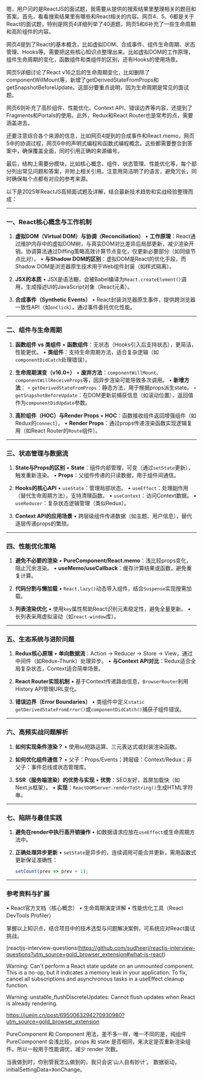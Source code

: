 嗯，用户问的是ReactJS的面试题，我需要从提供的搜索结果里整理相关的题目和答案。首先，看看搜索结果里有哪些和React相关的内容。网页4、5、6都是关于React的面试题，特别是网页4详细列举了40道题，网页5和6补充了一些生命周期和高阶组件的内容。

网页4提到了React的基本概念，比如虚拟DOM、合成事件、组件生命周期、状态管理、Hooks等。需要把这些核心知识点整理出来。比如虚拟DOM的工作原理，组件生命周期的变化，函数组件和类组件的区别，还有Hooks的使用场景。

网页5详细讨论了React v16之后的生命周期变化，比如删除了componentWillMount等，新增了getDerivedStateFromProps和getSnapshotBeforeUpdate。这部分要重点说明，因为生命周期是常见的面试题。

网页6则补充了高阶组件、性能优化、Context API、错误边界等内容，还提到了Fragments和Portals的使用。此外，Redux和React Router也是常考的点，需要涵盖进去。

还要注意综合各个来源的信息，比如网页4提到的合成事件和React.memo，网页5中的协调过程，网页6中的声明式编程和函数式编程概念。这些都需要整合到答案中，确保覆盖全面，同时引用正确的来源编号。

最后，结构上需要分模块，比如核心概念、组件、状态管理、性能优化等，每个部分列出常见问题和答案，并附上相关引用。注意用简洁明了的语言，避免冗长，同时确保每个点都有对应的参考来源。




以下是2025年ReactJS高频面试题及详解，结合最新技术趋势和实战经验整理而成：

---

### 一、React核心概念与工作机制
1. **虚拟DOM（Virtual DOM）与协调（Reconciliation）**
   • **工作原理**：React通过维护内存中的虚拟DOM树，与真实DOM对比差异后局部更新，减少渲染开销。协调算法通过Diffing策略高效计算节点变化，仅更新必要部分（如同级节点比对）。
   • **与Shadow DOM的区别**：虚拟DOM是React的优化手段，而Shadow DOM是浏览器原生技术用于Web组件封装（如样式隔离）。

2. **JSX的本质**
   • JSX是语法糖，会被Babel编译为`React.createElement()`调用，生成描述UI的JavaScript对象（React元素）。

3. **合成事件（Synthetic Events）**
   • React封装浏览器原生事件，提供跨浏览器一致性API（如`onClick`），通过事件委托优化性能。

---

### 二、组件与生命周期
1. **函数组件 vs 类组件**
   • **函数组件**：无状态（Hooks引入后支持状态），更简洁，性能更优。
   • **类组件**：支持生命周期方法，适合复杂逻辑（如`componentDidCatch`处理错误）。

2. **生命周期演变（v16.0+）**
   • **废弃方法**：`componentWillMount`、`componentWillReceiveProps`等，因异步渲染可能导致多次调用。
   • **新增方法**：
     ◦ `getDerivedStateFromProps`：静态方法，用于根据props派生state。
     ◦ `getSnapshotBeforeUpdate`：在DOM更新前捕获信息（如滚动位置），返回值作为`componentDidUpdate`参数。

3. **高阶组件（HOC）与Render Props**
   • **HOC**：函数接收组件返回增强组件（如Redux的`connect`）。
   • **Render Props**：通过props传递渲染函数实现逻辑复用（如React Router的`Route`组件）。

---

### 三、状态管理与数据流
1. **State与Props的区别**
   • **State**：组件内部管理，可变（通过`setState`更新），触发重新渲染。
   • **Props**：父组件传递的只读数据，用于组件间通信。

2. **Hooks的核心API**
   • `useState`：管理局部状态。
   • `useEffect`：处理副作用（替代生命周期方法），支持清理函数。
   • `useContext`：访问Context数据。
   • `useReducer`：复杂状态逻辑管理（类似Redux）。

3. **Context API的应用场景**
   • 跨层级组件传递数据（如主题、用户信息），替代逐层传递props的繁琐。

---

### 四、性能优化策略
1. **避免不必要的渲染**
   • **PureComponent/React.memo**：浅比较props变化，阻止冗余渲染。
   • **useMemo/useCallback**：缓存计算结果或函数，避免重复计算。

2. **代码分割与懒加载**
   • `React.lazy()`动态导入组件，结合`Suspense`实现按需加载。

3. **列表渲染优化**
   • 使用`key`属性帮助React识别元素稳定性，避免全量更新。
   • 长列表采用虚拟滚动（如`react-window`库）。

---

### 五、生态系统与进阶问题
1. **Redux核心原理**
   • **单向数据流**：Action → Reducer → Store → View，通过中间件（如Redux-Thunk）处理异步。
   • **与Context API对比**：Redux适合全局复杂状态，Context适合简单场景。

2. **React Router实现机制**
   • 基于Context传递路由信息，`BrowserRouter`利用History API管理URL变化。

3. **错误边界（Error Boundaries）**
   • 类组件中定义`static getDerivedStateFromError()`或`componentDidCatch()`捕获子组件错误。

---

### 六、高频实战问题解析
1. **如何实现条件渲染？**
   • 使用`&&`短路运算、三元表达式或封装渲染函数。

2. **如何优化组件通信？**
   • 父子：Props/Events；跨层级：Context/Redux；非父子：事件总线或状态管理库。

3. **SSR（服务端渲染）的优势与实现**
   • **优势**：SEO友好，首屏加载快（如Next.js框架）。
   • **实现**：`ReactDOMServer.renderToString()`生成HTML字符串。

---

### 七、陷阱与最佳实践
1. **避免在render中执行高开销操作**
   • 如数据请求应放在`useEffect`或生命周期方法中。

2. **正确处理异步更新**
   • `setState`是异步的，连续调用可能合并更新，需用函数式更新保证准确性：
     ```javascript
     setCount(prev => prev + 1);
     ```

---

### 参考资料与扩展
• React官方文档（核心概念）
• 生命周期演变详解
• 性能优化工具（React DevTools Profiler）

掌握以上知识点，结合项目中的技术选型与问题解决案例，可系统应对React面试挑战。



[reactjs-interview-questions(https://github.com/sudheerj/reactjs-interview-questions?utm_source=gold_browser_extension#what-is-react)

Warning: Can't perform a React state update on an unmounted component. This is a no-op, but it indicates a memory leak in your application. To fix, cancel all subscriptions and asynchronous tasks in a useEffect cleanup function.

Warning: unstable_flushDiscreteUpdates: Cannot flush updates when React is already rendering.

https://juejin.cn/post/6950063294270930980?utm_source=gold_browser_extension

PureComponent 和 Component 用法，差不多一样，唯一不同的是，纯组件 PureComponent 会浅比较，props 和 state 是否相同，来决定是否重新渲染组件。所以一般用于性能调优，减少 render 次数。

当我做到时，你别管我怎么做到的，我只会说’山人自有妙计‘。
数据驱动，initialSettingData=》onChange。

